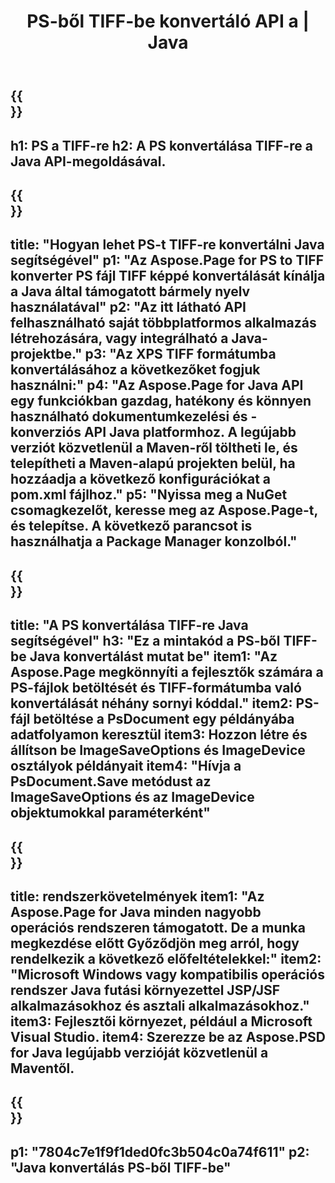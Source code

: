 ﻿---
translation: true
template: /_templates/_conversion-child-java.md
title: PS-ből TIFF-be konvertáló API a | Java
url: /java/conversion/ps-to-tiff/
description: Java konverziós kód minta PS formátumhoz TIFF fájlba. Ezzel a példakóddal konvertálhatja a PS-t TIFF-re bármely webes vagy asztali Java alapú alkalmazásban.
informat: PS
outformat: TIFF
otherformats: XPS EPS
---

{{<section banner>}}
---
h1: PS a TIFF-re
h2: A PS konvertálása TIFF-re a Java API-megoldásával.
---

{{<section overview>}}
---
title: "Hogyan lehet PS-t TIFF-re konvertálni Java segítségével"
p1: "Az Aspose.Page for PS to TIFF konverter PS fájl TIFF képpé konvertálását kínálja a Java által támogatott bármely nyelv használatával"
p2: "Az itt látható API felhasználható saját többplatformos alkalmazás létrehozására, vagy integrálható a Java-projektbe."
p3: "Az XPS TIFF formátumba konvertálásához a következőket fogjuk használni:"
p4: "Az Aspose.Page for Java API egy funkciókban gazdag, hatékony és könnyen használható dokumentumkezelési és -konverziós API Java platformhoz. A legújabb verziót közvetlenül a Maven-ről töltheti le, és telepítheti a Maven-alapú projekten belül, ha hozzáadja a következő konfigurációkat a pom.xml fájlhoz."
p5: "Nyissa meg a NuGet csomagkezelőt, keresse meg az Aspose.Page-t, és telepítse. A következő parancsot is használhatja a Package Manager konzolból."
---

{{<section feature1>}}
---
title: "A PS konvertálása TIFF-re Java segítségével"
h3: "Ez a mintakód a PS-ből TIFF-be Java konvertálást mutat be"
item1: "Az Aspose.Page megkönnyíti a fejlesztők számára a PS-fájlok betöltését és TIFF-formátumba való konvertálását néhány sornyi kóddal."
item2: PS-fájl betöltése a PsDocument egy példányába adatfolyamon keresztül
item3: Hozzon létre és állítson be ImageSaveOptions és ImageDevice osztályok példányait
item4: "Hívja a PsDocument.Save metódust az ImageSaveOptions és az ImageDevice objektumokkal paraméterként"
---

{{<section feature2>}}
---
title: rendszerkövetelmények
item1: "Az Aspose.Page for Java minden nagyobb operációs rendszeren támogatott. De a munka megkezdése előtt Győződjön meg arról, hogy rendelkezik a következő előfeltételekkel:"
item2: "Microsoft Windows vagy kompatibilis operációs rendszer Java futási környezettel JSP/JSF alkalmazásokhoz és asztali alkalmazásokhoz."
item3: Fejlesztői környezet, például a Microsoft Visual Studio.
item4: Szerezze be az Aspose.PSD for Java legújabb verzióját közvetlenül a Maventől.
---

{{<section gist>}}
---
p1: "7804c7e1f9f1ded0fc3b504c0a74f611"
p2: "Java konvertálás PS-ből TIFF-be"
---
